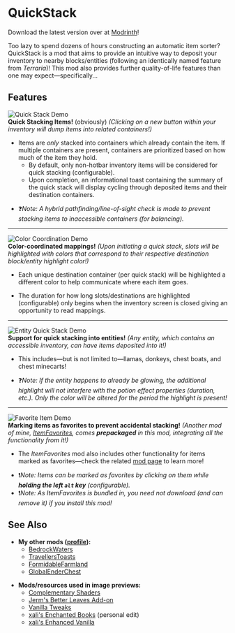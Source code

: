 # QuickStack
Download the latest version over at [Modrinth](https://modrinth.com/mod/quickstack)!

Too lazy to spend dozens of hours constructing an automatic item sorter? QuickStack is a mod that aims to provide an intuitive way to deposit your inventory to nearby blocks/entities (following an identically named feature from *Terraria*)! This mod also provides further quality-of-life features than one may expect—specifically...

## Features
![Quick Stack Demo](https://files.catbox.moe/ec8vmt.gif "Quick Stack Demo")  
**Quick Stacking Items!** (obviously) *(Clicking on a new button within your inventory will dump items into related containers!)*
* Items are *only* stacked into containers which already contain the item. If multiple containers are present, containers are prioritized based on how much of the item they hold.
    * By default, only non-hotbar inventory items will be considered for quick stacking (configurable).
    * Upon completion, an informational toast containing the summary of the quick stack will display cycling through deposited items and their destination containers.
- ❓*Note: A hybrid pathfinding/line-of-sight check is made to prevent stacking items to inaccessible containers (for balancing).*
---  
![Color Coordination Demo](https://files.catbox.moe/xguul6.gif "Color Coordination Demo")  
**Color-coordinated mappings!** *(Upon initiating a quick stack, slots will be highlighted with colors that correspond to their respective destination block/entity highlight color!)*
* Each unique destination container (per quick stack) will be highlighted a different color to help communicate where each item goes.
- The duration for how long slots/destinations are highlighted (configurable) only begins when the inventory screen is closed giving an opportunity to read mappings.
---  
![Entity Quick Stack Demo](https://files.catbox.moe/qfxi9e.gif "Entity Quick Stack Demo")  
**Support for quick stacking into entities!** *(Any entity, which contains an accessible inventory, can have items deposited into it!)*
* This includes—but is not limited to—llamas, donkeys, chest boats, and chest minecarts!
- ❓*Note: If the entity happens to already be glowing, the additional highlight will not interfere with the potion effect properties (duration, etc.). Only the color will be altered for the period the highlight is present!*
---  
![Favorite Item Demo](https://files.catbox.moe/lw0n1w.gif "Favorite Item Demo")  
**Marking items as favorites to prevent accidental stacking!** *(Another mod of mine, [ItemFavorites](https://modrinth.com/mod/itemfavorites), comes* ***prepackaged*** *in this mod, integrating all the functionality from it!)*
* The *ItemFavorites* mod also includes other functionality for items marked as favorites—check the related [mod page](https://modrinth.com/mod/itemfavorites) to learn more!
- ❗*Note: Items can be marked as favorites by clicking on them while* ***holding the left `alt` key*** *(configurable).*
- ❗*Note: As *ItemFavorites* is bundled in, you need not download (and can remove it) if you install this mod!*

## See Also
* **My other mods ([profile](https://modrinth.com/user/2Retr0)):**
    * [BedrockWaters](https://modrinth.com/mod/bedrockwaters)
    * [TravellersToasts](https://modrinth.com/mod/travellerstoasts)
    * [FormidableFarmland](https://modrinth.com/mod/formidablefarmland)
    * [GlobalEnderChest](https://modrinth.com/mod/globalenderchest)
- **Mods/resources used in image previews:**
    - [Complementary Shaders](https://www.curseforge.com/minecraft/customization/complementary-shaders)
    - [Jerm's Better Leaves Add-on](https://www.curseforge.com/minecraft/texture-packs/better-leaves-add-on-2-0)
    - [Vanilla Tweaks](https://vanillatweaks.net/picker/resource-packs/)
    - [xali's Enchanted Books](https://www.curseforge.com/minecraft/texture-packs/xalis-enchanted-books) (personal edit)
    - [xali's Enhanced Vanilla](https://www.curseforge.com/minecraft/texture-packs/xalis-enhanced-vanilla)  
